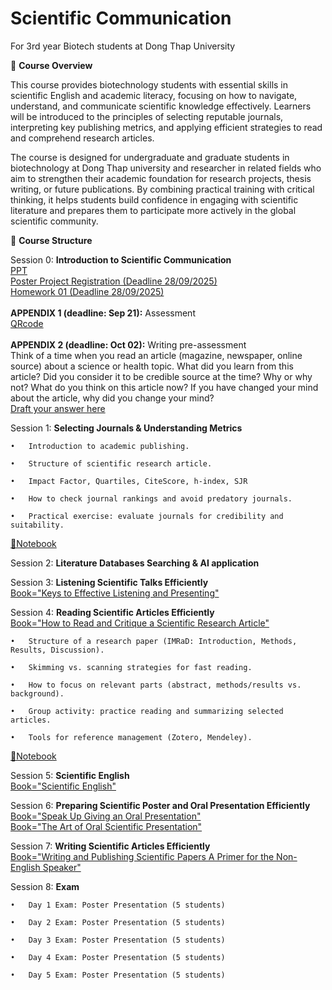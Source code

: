 # Scientific Communication
For 3rd year Biotech students at Dong Thap University

🎯 **Course Overview**

This course provides biotechnology students with essential skills in scientific English and academic literacy, focusing on how to navigate, understand, and communicate scientific knowledge effectively. Learners will be introduced to the principles of selecting reputable journals, interpreting key publishing metrics, and applying efficient strategies to read and comprehend research articles.

The course is designed for undergraduate and graduate students in biotechnology at Dong Thap university and researcher in related fields who aim to strengthen their academic foundation for research projects, thesis writing, or future publications. By combining practical training with critical thinking, it helps students build confidence in engaging with scientific literature and prepares them to participate more actively in the global scientific community.

📅 **Course Structure**

Session 0: **Introduction to Scientific Communication**\
	[PPT](https://github.com/luuloi/Scientific-Communication/blob/main/Lecture_overview_2025Sept20.pptx) \
    [Poster Project Registration (Deadline 28/09/2025)](https://docs.google.com/spreadsheets/d/12YpEbNySqHpNNADEDEMcw-C-NgWBQZ193iHrRU0h5Js/edit?usp=sharing) \
	[Homework 01 (Deadline 28/09/2025)](https://github.com/luuloi/Scientific-Communication/blob/main/Homework01.pptx)\
	\
    **APPENDIX 1 (deadline: Sep 21):** Assessment\
	[QRcode](images/Journal_metrics/qr_preassessment.png)\
	\
	**APPENDIX 2 (deadline: Oct 02):** Writing pre-assessment\
	Think of a time when you read an article (magazine, newspaper, online source) about a science or health topic. What did you learn from this article? Did you consider it to be credible source at the time? Why or why not? What do you think on this article now? If you have changed your mind about the article, why did you change your mind?\
	[Draft your answer here](https://drive.google.com/drive/folders/1E6ef-1Vh0rlZMXmhc8RRwWs6CTm8welf?usp=sharing)

Session 1: **Selecting Journals & Understanding Metrics**

 	•	Introduction to academic publishing.

 	•	Structure of scientific research article.

 	•	Impact Factor, Quartiles, CiteScore, h-index, SJR  

 	•	How to check journal rankings and avoid predatory journals.

 	•	Practical exercise: evaluate journals for credibility and suitability.

  [📓Notebook](https://github.com/luuloi/Scientific-Communication/blob/main/Journal_metrrics.ipynb)
	
Session 2: **Literature Databases Searching & AI application**

Session 3: **Listening Scientific Talks Efficiently**\
	[Book="Keys to Effective Listening and Presenting"](Keys_to_Effective_Listening_and_Presenting.pdf)

Session 4: **Reading Scientific Articles Efficiently**\
	[Book="How to Read and Critique a Scientific Research Article"](How_to_Read_and_Critique_a_Scientific_Research_Article_Notes_to_Guide_Students_Reading_Primary_Literature.pdf)
	
	•	Structure of a research paper (IMRaD: Introduction, Methods, Results, Discussion).

	•	Skimming vs. scanning strategies for fast reading.

	•	How to focus on relevant parts (abstract, methods/results vs. background).

	•	Group activity: practice reading and summarizing selected articles.

	•	Tools for reference management (Zotero, Mendeley).

  [📓Notebook](https://github.com/luuloi/Scientific-Communication/blob/main/paper_structures.ipynb)

Session 5: **Scientific English** \
	[Book="Scientific English"](Scientific_English_A_Guide_for_Scientists.pdf)
 
Session 6: **Preparing Scientific Poster and Oral Presentation Efficiently** \
	[Book="Speak Up Giving an Oral Presentation"](Speak_Up_Giving_an_Oral_Presentation.pdf)\
 	[Book="The Art of Oral Scientific Presentation"](The_Art_of_Oral_Scientific_Presentation.pdf)

Session 7: **Writing Scientific Articles Efficiently**\
	[Book="Writing and Publishing Scientific Papers A Primer for the Non-English Speaker"](Writing_and_Publishing_Scientific_Papers_A_Primer_for_the_Non-English_Speaker.pdf)
 
Session 8: **Exam**

	•	Day 1 Exam: Poster Presentation (5 students)
 
	•	Day 2 Exam: Poster Presentation (5 students)
 
	•	Day 3 Exam: Poster Presentation (5 students)
 
	•	Day 4 Exam: Poster Presentation (5 students)

 	•	Day 5 Exam: Poster Presentation (5 students)
